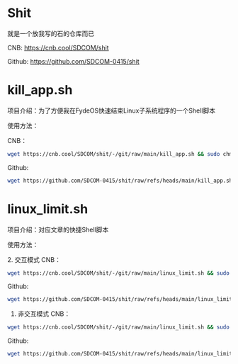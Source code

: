 # Shit
就是一个放我写的石的仓库而已 </p>
CNB: https://cnb.cool/SDCOM/shit </p>
Github: https://github.com/SDCOM-0415/shit

# kill_app.sh
项目介绍：为了方便我在FydeOS快速结束Linux子系统程序的一个Shell脚本 </p>
使用方法： </p>
CNB：
```bash
wget https://cnb.cool/SDCOM/shit/-/git/raw/main/kill_app.sh && sudo chmod +x ./kill_app.sh && sudo bash ./kill_app.sh
```
Github:
```bash
wget https://github.com/SDCOM-0415/shit/raw/refs/heads/main/kill_app.sh && sudo chmod +x ./kill_app.sh && sudo bash ./kill_app.sh
```

# linux_limit.sh
项目介绍：对应文章的快捷Shell脚本 </p>
使用方法： </p>
2. 交互模式
CNB：
```bash
wget https://cnb.cool/SDCOM/shit/-/git/raw/main/linux_limit.sh && sudo chmod +x ./linux_limit.sh && sudo bash ./linux_limit.sh
```
Github:
```bash
wget https://github.com/SDCOM-0415/shit/raw/refs/heads/main/linux_limit.sh && sudo chmod +x ./linux_limit.sh && sudo bash ./linux_limit.sh
```
1. 非交互模式
CNB：
```bash
wget https://cnb.cool/SDCOM/shit/-/git/raw/main/linux_limit.sh && sudo chmod +x ./linux_limit.sh && sudo bash ./linux_limit.sh <原始目录> <大小> <镜像存储路径> 
```
Github:
```bash
wget https://github.com/SDCOM-0415/shit/raw/refs/heads/main/linux_limit.sh && sudo chmod +x ./linux_limit.sh && sudo bash ./linux_limit.sh
```